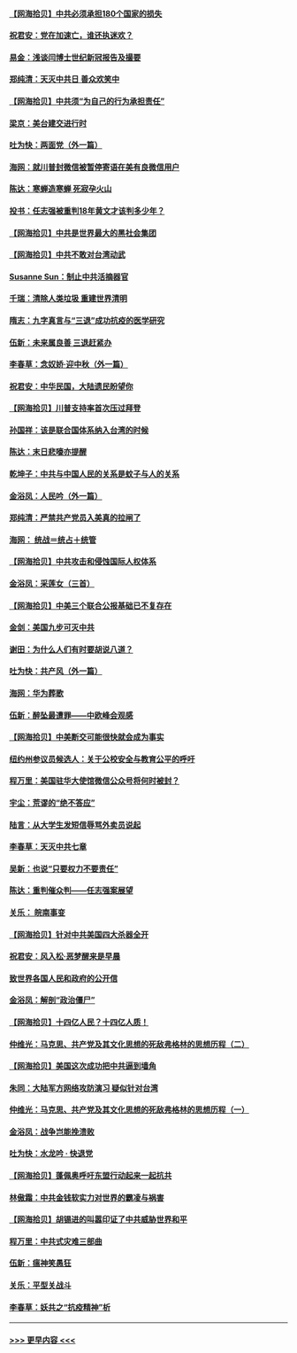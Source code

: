 #### [【网海拾贝】中共必须承担180个国家的损失](../pages/nsc993/n12428893.md?t=09251902) 
#### [祝君安：党在加速亡，谁还执迷欢？](../pages/nsc993/n12428652.md?t=09251902) 
#### [易金：浅谈闫博士世纪新冠报告及撮要](../pages/nsc993/n12426822.md?t=09251902) 
#### [郑纯清：天灭中共日 善众欢笑中](../pages/nsc993/n12426784.md?t=09251902) 
#### [【网海拾贝】中共须“为自己的行为承担责任”](../pages/nsc993/n12426067.md?t=09251902) 
#### [梁京：美台建交进行时](../pages/nsc993/n12424066.md?t=09251902) 
#### [吐为快：两面党（外一篇）](../pages/nsc993/n12424043.md?t=09251902) 
#### [海网：就川普封微信被暂停寄语在美有良微信用户](../pages/nsc993/n12424021.md?t=09251902) 
#### [陈达：寒蝉造寒蝉 死寂孕火山](../pages/nsc993/n12423958.md?t=09251902) 
#### [投书：任志强被重判18年黄文才该判多少年？](../pages/nsc993/n12423672.md?t=09251902) 
#### [【网海拾贝】中共是世界最大的黑社会集团](../pages/nsc993/n12423543.md?t=09251902) 
#### [【网海拾贝】中共不敢对台湾动武](../pages/nsc993/n12421418.md?t=09251902) 
#### [Susanne Sun：制止中共活摘器官](../pages/nsc993/n12419654.md?t=09251902) 
#### [千瑞：清除人类垃圾 重建世界清明](../pages/nsc993/n12419414.md?t=09251902) 
#### [隋志：九字真言与“三退”成功抗疫的医学研究](../pages/nsc993/n12419248.md?t=09251902) 
#### [伍新：未来属良善 三退赶紧办](../pages/nsc993/n12418496.md?t=09251902) 
#### [李春草：念奴娇·迎中秋（外一篇）](../pages/nsc993/n12418465.md?t=09251902) 
#### [祝君安：中华民国，大陆遗民盼望你](../pages/nsc993/n12418089.md?t=09251902) 
#### [【网海拾贝】川普支持率首次压过拜登](../pages/nsc993/n12418050.md?t=09251902) 
#### [孙国祥：该是联合国体系纳入台湾的时候](../pages/nsc993/n12417369.md?t=09251902) 
#### [陈达：末日悲嚎亦提醒](../pages/nsc993/n12416736.md?t=09251902) 
#### [乾坤子：中共与中国人民的关系是蚊子与人的关系](../pages/nsc993/n12416632.md?t=09251902) 
#### [金浴凤：人民吟（外一篇）](../pages/nsc993/n12416567.md?t=09251902) 
#### [郑纯清：严禁共产党员入美真的拉闸了](../pages/nsc993/n12416550.md?t=09251902) 
#### [海网： 统战＝统占＋统管](../pages/nsc993/n12416404.md?t=09251902) 
#### [【网海拾贝】中共攻击和侵蚀国际人权体系](../pages/nsc993/n12416250.md?t=09251902) 
#### [金浴凤：采莲女（三首）](../pages/nsc993/n12415517.md?t=09251902) 
#### [【网海拾贝】中美三个联合公报基础已不复存在](../pages/nsc993/n12415054.md?t=09251902) 
#### [金剑：美国九步可灭中共](../pages/nsc993/n12413183.md?t=09251902) 
#### [谢田：为什么人们有时要胡说八道？](../pages/nsc993/n12411861.md?t=09251902) 
#### [吐为快：共产风（外一篇）](../pages/nsc993/n12411761.md?t=09251902) 
#### [海网：华为葬歌](../pages/nsc993/n12410381.md?t=09251902) 
#### [伍新：醉坠最遭罪——中欧峰会观感](../pages/nsc993/n12410364.md?t=09251902) 
#### [【网海拾贝】中美断交可能很快就会成为事实](../pages/nsc993/n12409495.md?t=09251902) 
#### [纽约州参议员候选人：关于公校安全与教育公平的呼吁](../pages/nsc993/n12409228.md?t=09251902) 
#### [程万里：美国驻华大使馆微信公众号将何时被封？](../pages/nsc993/n12407397.md?t=09251902) 
#### [宇尘：荒谬的“绝不答应”](../pages/nsc993/n12407360.md?t=09251902) 
#### [陆言：从大学生发短信辱骂外卖员说起](../pages/nsc993/n12407285.md?t=09251902) 
#### [李春草：天灭中共七章](../pages/nsc993/n12406988.md?t=09251902) 
#### [吴新：也说“只要权力不要责任”](../pages/nsc993/n12406966.md?t=09251902) 
#### [陈达：重判催众判——任志强案展望](../pages/nsc993/n12404540.md?t=09251902) 
#### [关乐： 皖南事变](../pages/nsc993/n12404288.md?t=09251902) 
#### [【网海拾贝】针对中共美国四大杀器全开](../pages/nsc993/n12404172.md?t=09251902) 
#### [祝君安：风入松‧恶梦醒来是早晨](../pages/nsc993/n12401953.md?t=09251902) 
#### [致世界各国人民和政府的公开信](../pages/nsc993/n12401824.md?t=09251902) 
#### [金浴凤：解剖“政治僵尸”](../pages/nsc993/n12401808.md?t=09251902) 
#### [【网海拾贝】十四亿人民？十四亿人质！](../pages/nsc993/n12401708.md?t=09251902) 
#### [仲维光：马克思、共产党及其文化思想的死敌弗格林的思想历程（二）](../pages/nsc993/n12399107.md?t=09251902) 
#### [【网海拾贝】美国这次成功把中共逼到墙角](../pages/nsc993/n12400173.md?t=09251902) 
#### [朱同：大陆军方网络攻防演习 疑似针对台湾](../pages/nsc993/n12399868.md?t=09251902) 
#### [仲维光：马克思、共产党及其文化思想的死敌弗格林的思想历程（一）](../pages/nsc993/n12398341.md?t=09251902) 
#### [金浴凤：战争岂能挽溃败](../pages/nsc993/n12398855.md?t=09251902) 
#### [吐为快：水龙吟 · 快退党](../pages/nsc993/n12398849.md?t=09251902) 
#### [【网海拾贝】蓬佩奥呼吁东盟行动起来一起抗共](../pages/nsc993/n12398291.md?t=09251902) 
#### [林傲霜：中共金钱软实力对世界的霸凌与祸害](../pages/nsc993/n12397515.md?t=09251902) 
#### [【网海拾贝】胡锡进的叫嚣印证了中共威胁世界和平](../pages/nsc993/n12397455.md?t=09251902) 
#### [程万里：中共式灾难三部曲](../pages/nsc993/n12397106.md?t=09251902) 
#### [伍新：瘟神笑愚狂](../pages/nsc993/n12397052.md?t=09251902) 
#### [关乐：平型关战斗](../pages/nsc993/n12395387.md?t=09251902) 
#### [李春草：妖共之“抗疫精神”析](../pages/nsc993/n12395240.md?t=09251902) 

----
#### [ >>> 更早内容 <<< ](../indexes/nsc993-earlier.md)
